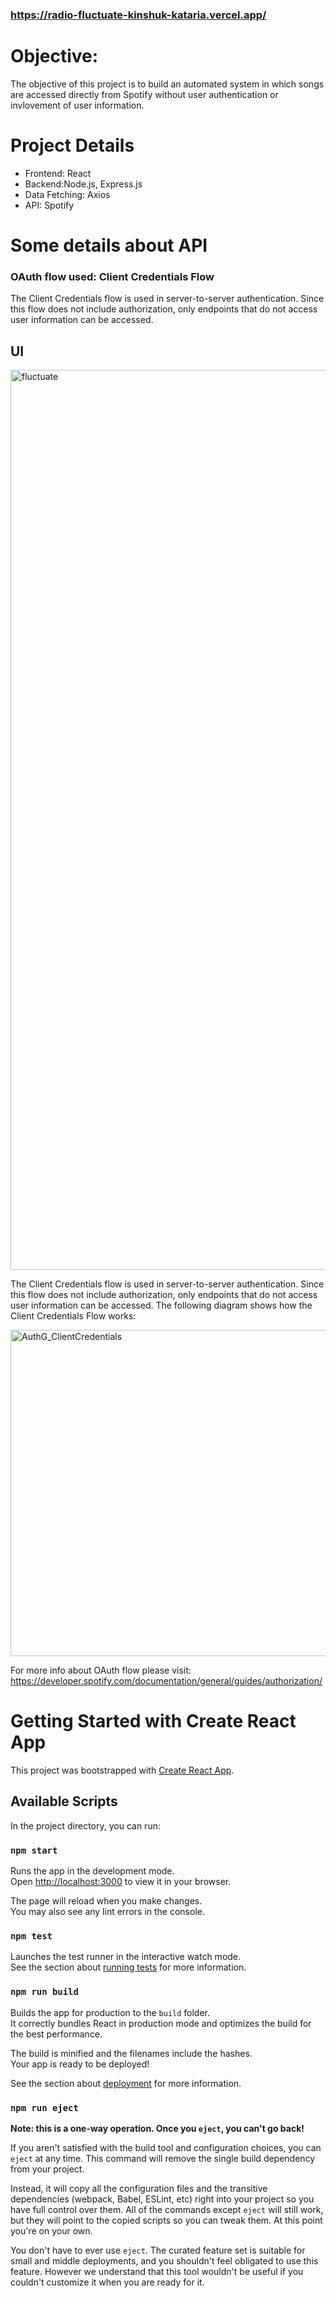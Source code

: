 ### https://radio-fluctuate-kinshuk-kataria.vercel.app/
# Objective:

The objective of this project is to build an automated system in which songs are accessed directly from Spotify without user authentication or invlovement of user information.


# Project Details
<ul>
<li>Frontend: React</li>
<li>Backend:Node.js, Express.js</li>
<li>Data Fetching: Axios</li>
<li>API: Spotify</li>
</ul>



# Some details about API
### OAuth flow used: Client Credentials Flow
The Client Credentials flow is used in server-to-server authentication. Since this flow does not include authorization, only endpoints that do not access user information can be accessed.

## UI
<img width="1440" alt="fluctuate" src="https://user-images.githubusercontent.com/103840688/210045208-fb1314c8-90f1-45b9-9ffc-2fb4ae85ecbf.png">


The Client Credentials flow is used in server-to-server authentication. Since this flow does not include authorization, only endpoints that do not access user information can be accessed.
The following diagram shows how the Client Credentials Flow works:



<img width="522" alt="AuthG_ClientCredentials" src="https://user-images.githubusercontent.com/103840688/206432793-50ae5b75-ec2e-4a91-a925-a059a4513d77.png">

For more info about OAuth flow please visit: https://developer.spotify.com/documentation/general/guides/authorization/






# Getting Started with Create React App

This project was bootstrapped with [Create React App](https://github.com/facebook/create-react-app).

## Available Scripts

In the project directory, you can run:

### `npm start`

Runs the app in the development mode.\
Open [http://localhost:3000](http://localhost:3000) to view it in your browser.

The page will reload when you make changes.\
You may also see any lint errors in the console.

### `npm test`

Launches the test runner in the interactive watch mode.\
See the section about [running tests](https://facebook.github.io/create-react-app/docs/running-tests) for more information.

### `npm run build`

Builds the app for production to the `build` folder.\
It correctly bundles React in production mode and optimizes the build for the best performance.

The build is minified and the filenames include the hashes.\
Your app is ready to be deployed!

See the section about [deployment](https://facebook.github.io/create-react-app/docs/deployment) for more information.

### `npm run eject`

**Note: this is a one-way operation. Once you `eject`, you can't go back!**

If you aren't satisfied with the build tool and configuration choices, you can `eject` at any time. This command will remove the single build dependency from your project.

Instead, it will copy all the configuration files and the transitive dependencies (webpack, Babel, ESLint, etc) right into your project so you have full control over them. All of the commands except `eject` will still work, but they will point to the copied scripts so you can tweak them. At this point you're on your own.

You don't have to ever use `eject`. The curated feature set is suitable for small and middle deployments, and you shouldn't feel obligated to use this feature. However we understand that this tool wouldn't be useful if you couldn't customize it when you are ready for it.

